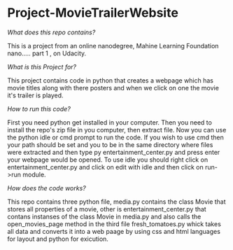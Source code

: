 # Project-MovieTrailerWebsite

*What does this repo contains?*

This is a project from an online nanodegree, Mahine Learning Foundation nano..... part 1 , on Udacity.


*What is this Project for?*

This project contains code in python that creates a webpage which has movie titles along with there posters and when we click on one the movie it's trailer is played.


*How to run this code?*

First you need python get installed in your computer.
Then you need to install the repo's zip file in you computer, then extract file.
Now you can use the python idle or cmd prompt to run the code.
If you wish to use cmd then your path should be set and you to be in the same directory where files were extracted and then type py entertainment_center.py and press enter your webpage would be opened.
To use idle you should right click on entertainment_center.py and click on edit with idle and then click on run->run module.


*How does the code works?*

This repo contains three python file, media.py contains the class Movie that stores all properties of a movie, other is entertainment_center.py that contans instanses of the class Movie in media.py and also calls the open_movies_page method in the third file fresh_tomatoes.py whick takes all data and converts it into a web paage by using css and html languages for layout and python for exicution.
